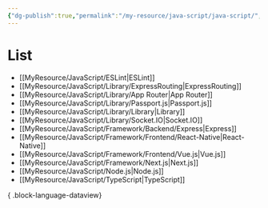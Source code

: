 ```yaml
---
{"dg-publish":true,"permalink":"/my-resource/java-script/java-script/","dgPassFrontmatter":true,"created":"2023-12-19T11:16:23.875+09:00","updated":"2023-12-19T15:40:31.240+09:00"}
---
```


# List
- [[MyResource/JavaScript/ESLint\|ESLint]]
- [[MyResource/JavaScript/Library/ExpressRouting\|ExpressRouting]]
- [[MyResource/JavaScript/Library/App Router\|App Router]]
- [[MyResource/JavaScript/Library/Passport.js\|Passport.js]]
- [[MyResource/JavaScript/Library/Library\|Library]]
- [[MyResource/JavaScript/Library/Socket.IO\|Socket.IO]]
- [[MyResource/JavaScript/Framework/Backend/Express\|Express]]
- [[MyResource/JavaScript/Framework/Frontend/React-Native\|React-Native]]
- [[MyResource/JavaScript/Framework/Frontend/Vue.js\|Vue.js]]
- [[MyResource/JavaScript/Framework/Next.js\|Next.js]]
- [[MyResource/JavaScript/Node.js\|Node.js]]
- [[MyResource/JavaScript/TypeScript\|TypeScript]]

{ .block-language-dataview}
